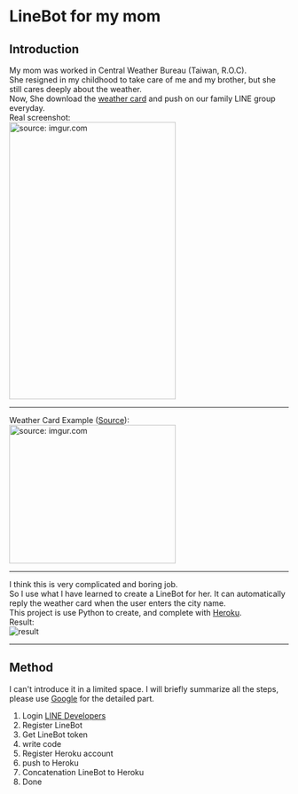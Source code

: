 # LineBot for my mom
## Introduction
My mom was worked in Central Weather Bureau (Taiwan, R.O.C).    
She resigned in my childhood to take care of me and my brother, but she still cares deeply about the weather.   
Now, She download the [weather card](https://www.cwb.gov.tw/m/sv/ecardFB.php?ecls=5) and push on our family LINE group everyday.   
Real screenshot:    
<a href="https://imgur.com/EiPasSV"><img src="https://i.imgur.com/EiPasSV.png"  width = "300" height = "500" title="source: imgur.com" /></a>

---

Weather Card Example ([Source](https://www.cwb.gov.tw/m/sv/images/st/ecard_mfc01_6300500_20181015171124.jpg)):   
<a href="https://imgur.com/ZuDZMcm"><img src="https://i.imgur.com/ZuDZMcm.jpg" width = "300" height = "250" title="source: imgur.com" /></a>

---

I think this is very complicated and boring job.       
So I use what I have learned to create a LineBot for her. It can automatically reply the weather card when the user enters the city name.   
This project is use Python to create, and complete with [Heroku](https://www.heroku.com).   
Result:   
![result](https://i.imgur.com/TEZndnz.gif)

---

## Method
I can't introduce it in a limited space. I will briefly summarize all the steps, please use [Google](https://www.google.com) for the detailed part.
1. Login [LINE Developers](http://developers.line.me/en/)
2. Register LineBot
3. Get LineBot token
4. write code
5. Register Heroku account
6. push to Heroku
7. Concatenation LineBot to Heroku
8. Done